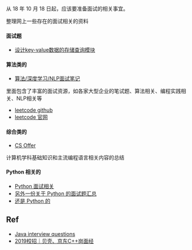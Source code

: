 

从 18 年 10 月 18 日起，应该要准备面试的相关事宜。

整理网上一些存在的面试相关的资料

#### 面试题

- [设计key-value数据的存储查询模块](http://www.open-open.com/lib/view/open1346511540178.html)

#### 算法类的

- [算法/深度学习/NLP面试笔记](https://github.com/imhuay/Algorithm_Interview_Notes-Chinese)

里面包含了丰富的面试资源，如各家大型企业的笔试题、算法相关、编程实践相关、NLP相关等

- [leetcode github](https://github.com/haoel/leetcode)
- [leetcode 官网](https://leetcode.com)

#### 综合类的

- [CS Offer](https://github.com/xuelangZF/CS_Offer)

计算机学科基础知识和主流编程语言相关内容的总结

#### Python 相关的

- [Python 面试相关](https://github.com/taizilongxu/interview_python)
- [另外一份关于 Python 的面试题汇总](https://www.jishux.com/p/62522d6fea558be9)
- [还是 Python 的](https://github.com/revotu/python-interviews)

## Ref

- [Java interview questions](https://howtodoinjava.com/java-interview-questions/)
- [2019校招｜贝壳、京东C++岗面经](https://zhuanlan.zhihu.com/p/43077830)
